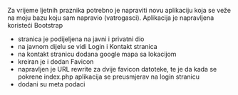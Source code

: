 Za vrijeme ljetnih praznika potrebno je napraviti novu aplikaciju koja se veže na moju bazu koju sam napravio (vatrogasci). Aplikacija je napravljena koristeći Bootstrap

- stranica je podijeljena na javni i privatni dio
- na javnom dijelu se vidi Login i Kontakt stranica
- na kontakt stranicu dodana google mapa sa lokacijom
- kreiran je i dodan Favicon
- napravljen je URL rewrite za dvije favicon datoteke, te je da kada se pokrene index.php aplikacija se preusmjerav na login stranicu
- dodani su meta podaci

